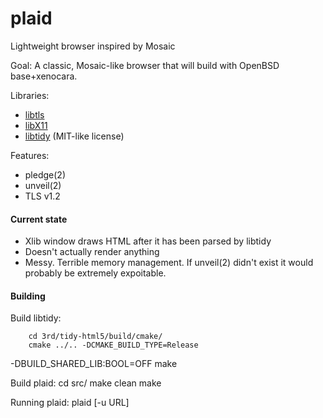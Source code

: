 # plaid
Lightweight browser inspired by Mosaic

Goal: A classic, Mosaic-like browser that will build with OpenBSD base+xenocara.

Libraries:

- [libtls](https://www.libressl.org/)
- [libX11](https://github.com/openbsd/xenocara/tree/master/lib/libX11)
- [libtidy](https://github.com/htacg/tidy-html5) (MIT-like license)

Features:

- pledge(2)
- unveil(2)
- TLS v1.2

#### Current state

- Xlib window draws HTML after it has been parsed by libtidy
- Doesn't actually render anything
- Messy. Terrible memory management. If unveil(2) didn't exist it would 
probably be extremely expoitable.

#### Building

Build libtidy:

        cd 3rd/tidy-html5/build/cmake/
        cmake ../.. -DCMAKE_BUILD_TYPE=Release 
-DBUILD_SHARED_LIB:BOOL=OFF
        make

Build plaid:
        cd src/
        make clean
        make

Running plaid:
        plaid [-u URL]

